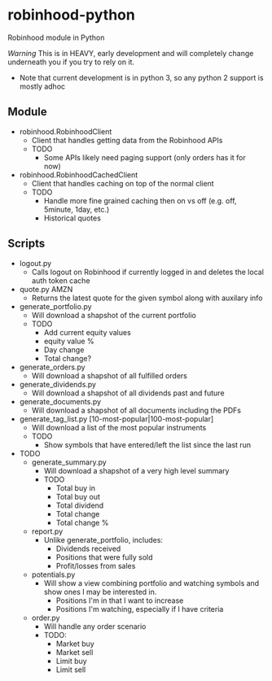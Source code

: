 # robinhood-python
Robinhood module in Python

*Warning* This is in HEAVY, early development and will completely change underneath you if you try to rely on it.

* Note that current development is in python 3, so any python 2 support is mostly adhoc

## Module

* robinhood.RobinhoodClient
  * Client that handles getting data from the Robinhood APIs
  * TODO
    * Some APIs likely need paging support (only orders has it for now)
* robinhood.RobinhoodCachedClient
  * Client that handles caching on top of the normal client
  * TODO
    * Handle more fine grained caching then on vs off (e.g. off, 5minute, 1day, etc.)
    * Historical quotes

## Scripts

* logout.py
  * Calls logout on Robinhood if currently logged in and deletes the local auth token cache
* quote.py AMZN
  * Returns the latest quote for the given symbol along with auxilary info
* generate_portfolio.py
  * Will download a shapshot of the current portfolio
  * TODO
    * Add current equity values
    * equity value %
    * Day change
    * Total change?
* generate_orders.py
  * Will download a shapshot of all fulfilled orders
* generate_dividends.py
  * Will download a shapshot of all dividends past and future
* generate_documents.py
  * Will download a shapshot of all documents including the PDFs
* generate_tag_list.py [10-most-popular|100-most-popular]
  * Will download a list of the most popular instruments
  * TODO
    * Show symbols that have entered/left the list since the last run
* TODO
  * generate_summary.py
    * Will download a shapshot of a very high level summary
    * TODO
      * Total buy in
      * Total buy out
      * Total dividend
      * Total change
      * Total change %
  * report.py
    * Unlike generate_portfolio, includes:
      * Dividends received
      * Positions that were fully sold
      * Profit/losses from sales
  * potentials.py
    * Will show a view combining portfolio and watching symbols and show ones I may be interested in.
      * Positions I'm in that I want to increase
      * Positions I'm watching, especially if I have criteria
  * order.py
    * Will handle any order scenario
    * TODO:
      * Market buy
      * Market sell
      * Limit buy
      * Limit sell
